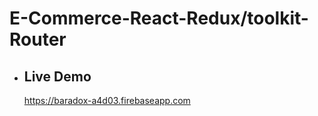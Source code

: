 # E-Commerce-React-Redux/toolkit-Router

- ## Live Demo 
  https://baradox-a4d03.firebaseapp.com &nbsp;  
